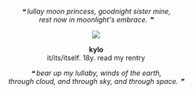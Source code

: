 <p align="center">
<i>❝ lullay moon princess, goodnight sister mine,<br>
rest now in moonlight's embrace. ❞</i><br>
</p>

<p align="center">
      <img src="https://i.pinimg.com/736x/94/27/0c/94270cd195b4af4d0f12dec70b9309f2.jpg"/>
</p>

<p align="center">
<strong>kylo</strong><br>
it/its/itself. 18y. read my rentry<br>
</p> 

<p align="center">
<i>❝ bear up my lullaby, winds of the earth,<br>
through cloud, and through sky, and through space. ❞</i>
</p>
